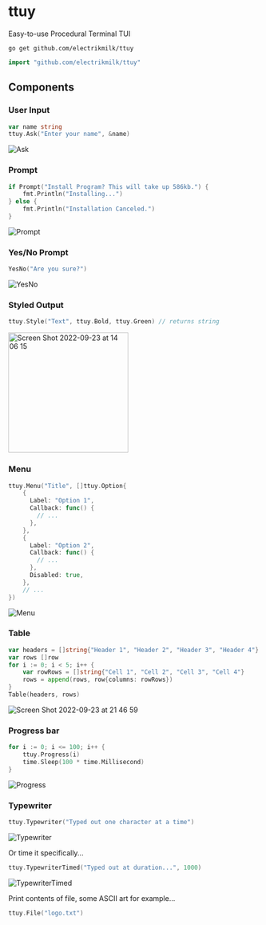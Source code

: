 # ttuy

Easy-to-use Procedural Terminal TUI

```console
go get github.com/electrikmilk/ttuy
```

```go
import "github.com/electrikmilk/ttuy"
```

## Components

### User Input

```go
var name string
ttuy.Ask("Enter your name", &name)
```

![Ask](https://user-images.githubusercontent.com/4368524/192031382-ede561d5-bc1c-4939-aab2-87611db8341c.gif)

### Prompt

```go
if Prompt("Install Program? This will take up 586kb.") {
	fmt.Println("Installing...")
} else {
	fmt.Println("Installation Canceled.")
}
```

![Prompt](https://user-images.githubusercontent.com/4368524/192075069-9595cb54-5b9a-4095-a46d-dccc63924e6e.png)

### Yes/No Prompt

```go
YesNo("Are you sure?")
```

![YesNo](https://user-images.githubusercontent.com/4368524/192075153-653de8e4-ba7b-4294-8dc2-73bcf264c53a.gif)

### Styled Output

```go
ttuy.Style("Text", ttuy.Bold, ttuy.Green) // returns string
```

<img width="240" alt="Screen Shot 2022-09-23 at 14 06 15" src="https://user-images.githubusercontent.com/4368524/192031417-28a22355-fc20-49eb-913a-dcb90155ff07.png">

### Menu

``` go
ttuy.Menu("Title", []ttuy.Option{
    {
      Label: "Option 1",
      Callback: func() {
        // ...
      },
    },
    {
      Label: "Option 2",
      Callback: func() {
        // ...
      },
      Disabled: true,
    },
    // ...
})
```

![Menu](https://user-images.githubusercontent.com/4368524/192031437-b2cf1abe-c7d0-477f-a703-942bc7be290e.gif)

### Table

```go
var headers = []string{"Header 1", "Header 2", "Header 3", "Header 4"}
var rows []row
for i := 0; i < 5; i++ {
	var rowRows = []string{"Cell 1", "Cell 2", "Cell 3", "Cell 4"}
	rows = append(rows, row{columns: rowRows})
}
Table(headers, rows)
```

![Screen Shot 2022-09-23 at 21 46 59](https://user-images.githubusercontent.com/4368524/192074972-ec501f77-a511-42ba-b2c1-cf0ac8a11661.png)

### Progress bar

```go
for i := 0; i <= 100; i++ {
    ttuy.Progress(i)
    time.Sleep(100 * time.Millisecond)
}
```

![Progress](https://user-images.githubusercontent.com/4368524/192031937-7c725cb2-b2eb-44ee-ba55-3f581ffe6d1c.gif)

### Typewriter

```go
ttuy.Typewriter("Typed out one character at a time")
```

![Typewriter](https://user-images.githubusercontent.com/4368524/192031967-2643fbef-7290-4c0c-8f8e-e538f806472b.gif)

Or time it specifically...

```go
ttuy.TypewriterTimed("Typed out at duration...", 1000)
```

![TypewriterTimed](https://user-images.githubusercontent.com/4368524/192031989-fbb7b350-ddf0-4c84-897e-630e91e292df.gif)

Print contents of file, some ASCII art for example...
```go
ttuy.File("logo.txt")
```

